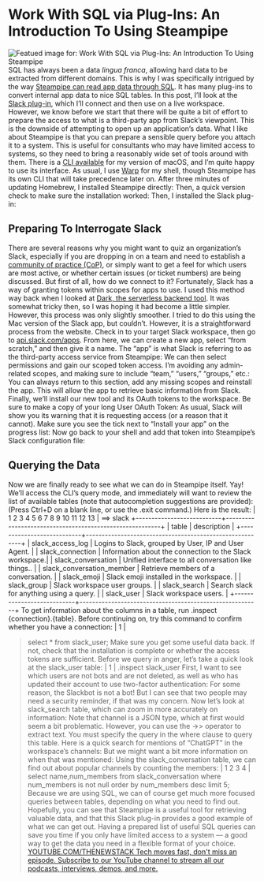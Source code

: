 # Work With SQL via Plug-Ins: An Introduction To Using Steampipe
![Featued image for: Work With SQL via Plug-Ins: An Introduction To Using Steampipe](https://cdn.thenewstack.io/media/2024/06/131147fd-aakash-dhage-kmyqhzxvmte-unsplash-1024x576.jpg)
SQL has always been a data
*lingua franca*, allowing hard data to be extracted from different domains. This is why I was specifically intrigued by the way [Steampipe can read app data through SQL](https://thenewstack.io/sql-based-pipelines-steampipe-makes-all-the-world-a-database/). It has many plug-ins to convert internal app data to nice SQL tables.
In this post, I’ll look at the
[Slack plug-in](https://hub.steampipe.io/plugins/turbot/slack), which I’ll connect and then use on a live workspace. However, we know before we start that there will be quite a bit of effort to prepare the access to what is a third-party app from Slack’s viewpoint. This is the downside of attempting to open up an application’s data.
What I like about Steampipe is that you can prepare a sensible query before you attach it to a system. This is useful for consultants who may have limited access to systems, so they need to bring a reasonably wide set of tools around with them.
There is a
[CLI available](https://steampipe.io/downloads) for my version of macOS, and I’m quite happy to use its interface.
As usual, I use
[Warp](https://www.warp.dev/) for my shell, though Steampipe has its own CLI that will take precedence later on. After three minutes of updating Homebrew, I installed Steampipe directly:
Then, a quick version check to make sure the installation worked:
Then, I installed the Slack plug-in:
## Preparing To Interrogate Slack
There are several reasons why you might want to quiz an organization’s Slack, especially if you are dropping in on a team and need to establish a
[community of practice (CoP)](https://thenewstack.io/developers-need-a-community-of-practice-and-wikis-still-work/), or simply want to get a feel for which users are most active, or whether certain issues (or ticket numbers) are being discussed.
But first of all, how do we connect to it? Fortunately, Slack has a way of granting tokens within scopes for apps to use. I used this method way back when I looked at
[Dark, the serverless backend tool](https://thenewstack.io/how-to-get-started-building-serverless-backends-with-dark/). It was somewhat tricky then, so I was hoping it had become a little simpler. However, this process was only slightly smoother.
I tried to do this using the Mac version of the Slack app, but couldn’t. However, it is a straightforward process from the website. Check in to your target Slack workspace, then go to
[api.slack.com/apps](https://api.slack.com/apps).
From here, we can create a new app, select “from scratch,” and then give it a name. The “app” is what Slack is referring to as the third-party access service from Steampipe:
We can then select permissions and gain our scoped token access. I’m avoiding any admin-related scopes, and making sure to include “team,” “users,” “groups,” etc.:
You can always return to this section, add any missing scopes and reinstall the app.
This will allow the app to retrieve basic information from Slack. Finally, we’ll install our new tool and its OAuth tokens to the workspace. Be sure to make a copy of your long User OAuth Token:
As usual, Slack will show you its warning that it is requesting access (or a reason that it cannot).
Make sure you see the tick next to “Install your app” on the progress list:
Now go back to your shell and add that token into Steampipe’s Slack configuration file:
## Querying the Data
Now we are finally ready to see what we can do in Steampipe itself. Yay!
We’ll access the CLI’s query mode, and immediately will want to review the list of available tables (note that autocompletion suggestions are provided):
(Press Ctrl+D on a blank line, or use the
.exit command.)
Here is the result:
|
1
2
3
4
5
6
7
8
9
10
11
12
13
|
==> slack
+---------------------------+---------------------------------------------------------+
| table | description |
+---------------------------+---------------------------------------------------------+
| slack_access_log | Logins to Slack, grouped by User, IP and User Agent. |
| slack_connection | Information about the connection to the Slack workspace.|
| slack_conversation | Unified interface to all conversation like things.. |
| slack_conversation_member | Retrieve members of a conversation. |
| slack_emoji | Slack emoji installed in the workspace. |
| slack_group | Slack workspace user groups. |
| slack_search | Search slack for anything using a query. |
| slack_user | Slack workspace users. |
+---------------------------+---------------------------------------------------------+
To get information about the columns in a table, run
.inspect {connection}.{table}.
Before continuing on, try this command to confirm whether you have a connection:
|
1
|
> select * from slack_user;
Make sure you get some useful data back. If not, check that the installation is complete or whether the access tokens are sufficient.
Before we query in anger, let’s take a quick look at the
slack_user table:
|
1
|
> .inspect slack_user
First, I want to see which users are not bots and are not deleted, as well as who has updated their account to use two-factor authentication:
For some reason, the Slackbot is not a bot! But I can see that two people may need a security reminder, if that was my concern.
Now let’s look at
slack_search table, which can zoom in more accurately on information:
Note that
channel is a JSON type, which at first would seem a bit problematic. However, you can use the
->> operator to extract text. You must specify the query in the
where clause to query this table.
Here is a quick search for mentions of “ChatGPT” in the workspace’s channels:
But we might want a bit more information on when that was mentioned:
Using the
slack_conversation table, we can find out about popular channels by counting the members:
|
1
2
3
4
|
select name,num_members from slack_conversation where
num_members is not null
order by num_members desc
limit 5;
Because we are using SQL, we can of course get much more focused queries between tables, depending on what you need to find out.
Hopefully, you can see that Steampipe is a useful tool for retrieving valuable data, and that this Slack plug-in provides a good example of what we can get out. Having a prepared list of useful SQL queries can save you time if you only have limited access to a system — a good way to get the data you need in a flexible format of your choice.
[
YOUTUBE.COM/THENEWSTACK
Tech moves fast, don't miss an episode. Subscribe to our YouTube
channel to stream all our podcasts, interviews, demos, and more.
](https://youtube.com/thenewstack?sub_confirmation=1)
